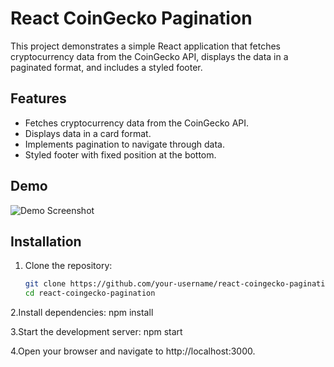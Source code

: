 # React CoinGecko Pagination

This project demonstrates a simple React application that fetches cryptocurrency data from the CoinGecko API, displays the data in a paginated format, and includes a styled footer.

## Features

- Fetches cryptocurrency data from the CoinGecko API.
- Displays data in a card format.
- Implements pagination to navigate through data.
- Styled footer with fixed position at the bottom.

## Demo

![Demo Screenshot](https://github.com/aravindFrontEnd/react-pagination/assets/87238615/ce38d5c7-d6ab-485f-a7c2-21bc84a3e02a)

## Installation

1. Clone the repository:

   ```bash
   git clone https://github.com/your-username/react-coingecko-pagination.git
   cd react-coingecko-pagination

2.Install dependencies:
npm install

3.Start the development server:
npm start

4.Open your browser and navigate to http://localhost:3000.

